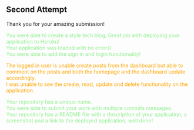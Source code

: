 ## Second Attempt

Thank you for your amazing submission!<br/>

<div style="color:lightgreen;">
You were able to create a style tech blog, Great job with deploying your application to Heroku!  <br/>
Your application was loaded with no errors! <br/>
You were able to add the sign in and login functionality! <br/>
</div>

<span style="color:orange;">The logged in user is unable create posts from the dashboard but able to comment on the posts and both the homepage and the dashboard update accordingly.</span> <br/>
<span style="color:orange;">I was unable to see the create, read, update and delete  functionality on the application.</span> <br/>

<div style="color:lightgreen;">
Your repository has a unique name. <br/>
You  were able to submit your work with multiple commits messages. <br/>
Your repository has a README file with a description of your application, a screenshot and a link to the deployed application, well done!<br/>
</div>